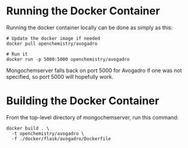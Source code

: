 Running the Docker Container
============================

Running the docker container locally can be done as simply as this:
```
# Update the docker image if needed
docker pull openchemistry/avogadro

# Run it
docker run -p 5000:5000 openchemistry/avogadro
```

Mongochemserver falls back on port 5000 for Avogadro if one was
not specified, so port 5000 will hopefully work.

Building the Docker Container
=============================

From the top-level directory of mongochemserver, run this command:
```
docker build . \
  -t openchemistry/avogadro \
  -f ./docker/flask/avogadro/Dockerfile
```

